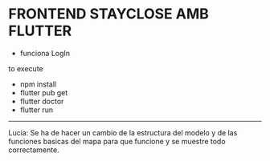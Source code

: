 # FRONTEND STAYCLOSE AMB FLUTTER

- funciona LogIn
 

to execute
- npm install
- flutter pub get
- flutter doctor
- flutter run

---------------------------------------
Lucia:
Se ha de hacer un cambio de la estructura del modelo y de las funciones basicas del mapa para que funcione y se muestre todo correctamente.